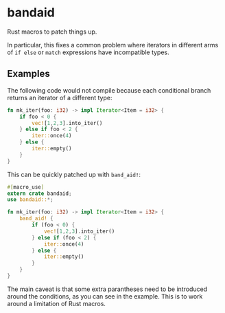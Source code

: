 # bandaid
Rust macros to patch things up.

In particular, this fixes a common problem where iterators in different arms of `if else` or `match` expressions have incompatible types.

## Examples

The following code would not compile because each conditional branch returns an iterator of a different type:

```Rust
fn mk_iter(foo: i32) -> impl Iterator<Item = i32> {
    if foo < 0 {
        vec![1,2,3].into_iter()
    } else if foo < 2 {
        iter::once(4)
    } else {
        iter::empty()
    }
}
```

This can be quickly patched up with `band_aid!`:

```Rust
#[macro_use]
extern crate bandaid;
use bandaid::*;

fn mk_iter(foo: i32) -> impl Iterator<Item = i32> {
    band_aid! {
        if (foo < 0) {
            vec![1,2,3].into_iter()
        } else if (foo < 2) {
            iter::once(4)
        } else {
            iter::empty()
        }
    }
}
```

The main caveat is that some extra parantheses need to be introduced around the conditions, as you can see in the example. This is to work around a limitation of Rust macros.

